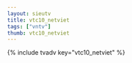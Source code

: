 ```yaml
--- 
layout: sieutv
title: vtc10_netviet
tags: ["vntv"]
thumb: vtc10_netviet
---
```

{% include tvadv key="vtc10_netviet" %}
